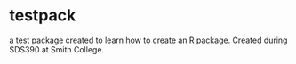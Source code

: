 # testpack
a test package created to learn how to create an R package. Created during SDS390 at Smith College.
